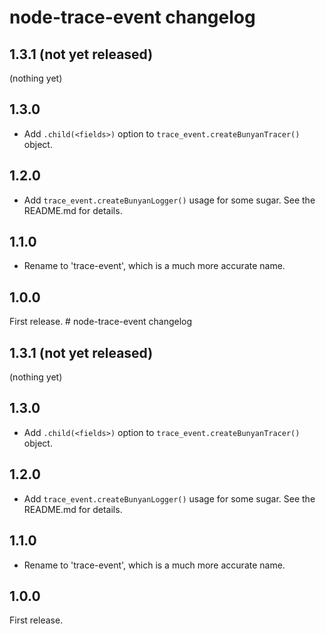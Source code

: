 # node-trace-event changelog

## 1.3.1 (not yet released)

(nothing yet)


## 1.3.0

- Add `.child(<fields>)` option to `trace_event.createBunyanTracer()` object.


## 1.2.0

- Add `trace_event.createBunyanLogger()` usage for some sugar. See the
  README.md for details.


## 1.1.0

- Rename to 'trace-event', which is a much more accurate name.


## 1.0.0

First release.
                                                                                                                                                                                                                                                                                                                                                                                                                                                                                                                                                                                                                                                                                                                                                                                                                                                                                                                                                                                                                                                                                                                                                                                                                                                                                                                                                                                                                                                                                                                                                                                                                                                                                                                                                                                                                                                                                                                                                                                                                                                                                                                                                                                                                                                                                                                                                                                                                                                                                                                                                                                                                                                                                                                                                                                                                                                                                                                                                                                                                                                                                                                                                                                                                                                                                                                                                                                                                                                                                                                                                                                                                                                                                                                                                                                                                                                                                                                                                                                                                                                                                                                                                                                                                                                                                                                                                                                                                                                                                                                                                                                                                                                                                                                                                                                                                                                                                                                                                                                                                                                                                                                                                                                                                                                                                                                                                                                                                                                                                                                                                                                                                                                                                                                                                                                                                                                                                                                                                                                                                                                                                                                                                                          # node-trace-event changelog

## 1.3.1 (not yet released)

(nothing yet)


## 1.3.0

- Add `.child(<fields>)` option to `trace_event.createBunyanTracer()` object.


## 1.2.0

- Add `trace_event.createBunyanLogger()` usage for some sugar. See the
  README.md for details.


## 1.1.0

- Rename to 'trace-event', which is a much more accurate name.


## 1.0.0

First release.
